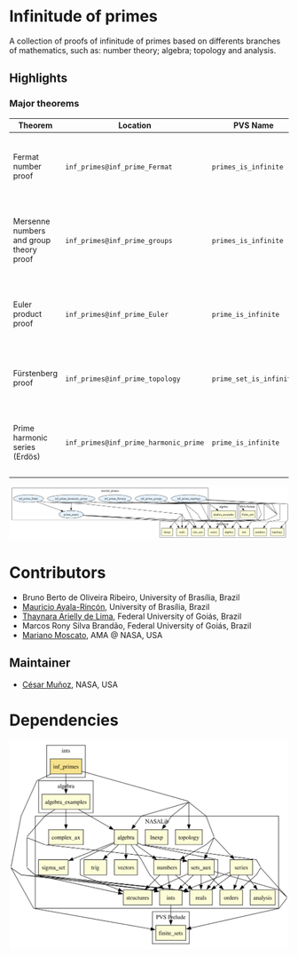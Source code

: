 # Infinitude of primes

A collection of proofs of infinitude of primes based on differents branches of mathematics, such as:
number theory; algebra; topology and analysis.

## Highlights

### Major theorems

| Theorem | Location | PVS Name | Contributors |
| --- | --- | --- | --- |
|Fermat number proof |`inf_primes@inf_prime_Fermat`|`primes_is_infinite`| Bruno Ribeiro, Mauricio Ayala-Rincón, Thaynara de Lima|
|Mersenne numbers and group theory proof|`inf_primes@inf_prime_groups`|`primes_is_infinite`|Marcos Brandão, Thaynara de Lima, Bruno Ribeiro, Mauricio Ayala-Rincón |
|Euler product proof |`inf_primes@inf_prime_Euler`|`prime_is_infinite`| Bruno Ribeiro, Mauricio Ayala-Rincón, Thaynara de Lima |
|Fürstenberg proof |`inf_primes@inf_prime_topology`|`prime_set_is_infinite`| Mauricio Ayala-Rincón, Thaynara de Lima, Bruno Ribeiro|
|Prime harmonic series (Erdös) |`inf_primes@inf_prime_harmonic_prime`|`prime_is_infinite`| Bruno Ribeiro, Mauricio Ayala-Rincón, Thaynara de Lima|

![dependency graph](./ints-inf_primes-zoomed.svg "Dependency Graph")

# Contributors
* Bruno Berto de Oliveira Ribeiro, University of Brasília, Brazil
* [Mauricio Ayala-Rincón](https://mat.unb.br/~ayala/), University of Brasília, Brazil
* [Thaynara Arielly de Lima](https://thaynaradelima.github.io/), Federal University of Goiás, Brazil
* Marcos Rony Silva Brandão, Federal University of Goiás, Brazil
* [Mariano Moscato](https://marianomoscato.github.io/), AMA @ NASA, USA

## Maintainer
* [César Muñoz](http://shemesh.larc.nasa.gov/people/cam), NASA, USA

# Dependencies
![dependency graph](./ints-inf_primes.svg "Dependency Graph")
